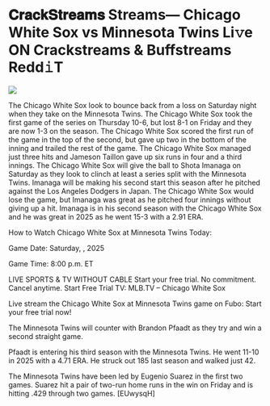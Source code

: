 # 𝐂𝐫𝐚𝐜𝐤𝐒𝐭𝐫𝐞𝐚𝐦𝐬 Streams— Chicago White Sox vs Minnesota Twins Li𝚟e ON Crackstreams & Buffstreams Redd𝚒T  
  
  
[![](https://i.imgur.com/qSNzIqt.png)](https://movie.rssnews.media/mPJmtzc.php)  
  
The Chicago White Sox look to bounce back from a loss on Saturday night when they take on the Minnesota Twins. The Chicago White Sox took the first game of the series on Thursday 10-6, but lost 8-1 on Friday and they are now 1-3 on the season. The Chicago White Sox scored the first run of the game in the top of the second, but gave up two in the bottom of the inning and trailed the rest of the game. The Chicago White Sox managed just three hits and Jameson Taillon gave up six runs in four and a third innings. The Chicago White Sox will give the ball to Shota Imanaga on Saturday as they look to clinch at least a series split with the Minnesota Twins. Imanaga will be making his second start this season after he pitched against the Los Angeles Dodgers in Japan. The Chicago White Sox would lose the game, but Imanaga was great as he pitched four innings without giving up a hit. Imanaga is in his second season with the Chicago White Sox and he was great in 2025 as he went 15-3 with a 2.91 ERA.

How to Watch Chicago White Sox at Minnesota Twins Today:

Game Date: Saturday, , 2025

Game Time: 8:00 p.m. ET

LIVE SPORTS & TV WITHOUT CABLE
Start your free trial. No commitment. Cancel anytime.
Start Free Trial
TV: MLB.TV – Chicago White Sox

Live stream the Chicago White Sox at Minnesota Twins game on Fubo: Start your free trial now!

The Minnesota Twins will counter with Brandon Pfaadt as they try and win a second straight game.

Pfaadt is entering his third season with the Minnesota Twins. He went 11-10 in 2025 with a 4.71 ERA. He struck out 185 last season and walked just 42.

The Minnesota Twins have been led by Eugenio Suarez in the first two games. Suarez hit a pair of two-run home runs in the win on Friday and is hitting .429 through two games. [EUwysqH]